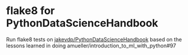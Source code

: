 # flake8 for PythonDataScienceHandbook
Run flake8 tests on [jakevdp/PythonDataScienceHandbook](https://github.com/jakevdp/PythonDataScienceHandbook/blob/master/website/copy_notebooks.py) based on the lessons learned in doing amueller/introduction_to_ml_with_python#97
